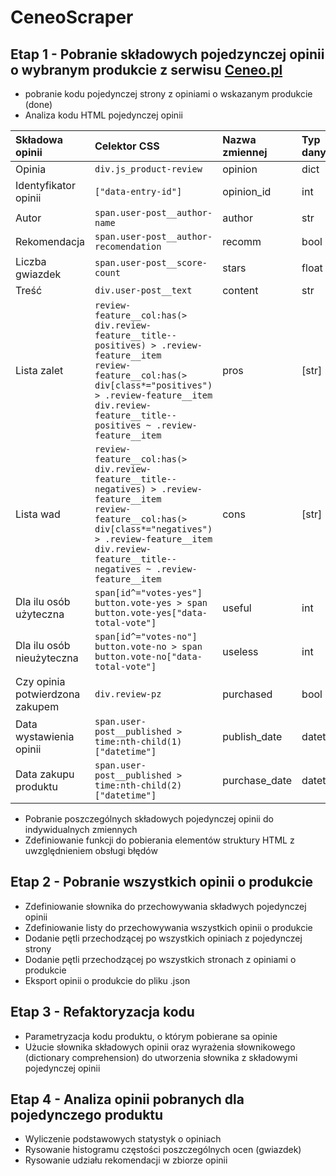 # CeneoScraper
## Etap 1 - Pobranie składowych pojedzynczej opinii o wybranym produkcie z serwisu [Ceneo.pl](https://www.ceneo.pl/)
* pobranie kodu pojedynczej strony z opiniami o wskazanym produkcie (done)
*  Analiza kodu HTML pojedynczej opinii

|Składowa opinii|Celektor CSS|Nazwa zmiennej|Typ danych|
|:--------------|:-----------|:-------------|:---------|
|Opinia|`div.js_product-review`|opinion|dict|
|Identyfikator opinii|`["data-entry-id"]`|opinion_id|int|
|Autor|`span.user-post__author-name`|author|str|
|Rekomendacja|`span.user-post__author-recomendation`|recomm|bool|
|Liczba gwiazdek|`span.user-post__score-count`|stars|float|
|Treść|`div.user-post__text`|content|str|
|Lista zalet|`review-feature__col:has(> div.review-feature__title--positives) > .review-feature__item` <br> `review-feature__col:has(> div[class*="positives") > .review-feature__item` <br> `div.review-feature__title--positives ~ .review-feature__item`|pros|\[str\]|
|Lista wad|`review-feature__col:has(> div.review-feature__title--negatives) > .review-feature__item` <br> `review-feature__col:has(> div[class*="negatives") > .review-feature__item` <br> `div.review-feature__title--negatives ~ .review-feature__item`|cons|\[str\]|
|Dla ilu osób użyteczna|`span[id^="votes-yes"]` <br> `button.vote-yes > span` <br> `button.vote-yes["data-total-vote"]`|useful|int|
|Dla ilu osób nieużyteczna|`span[id^="votes-no"]` <br> `button.vote-no > span` <br> `button.vote-no["data-total-vote"]`|useless|int|
|Czy opinia potwierdzona zakupem|`div.review-pz`|purchased|bool|
|Data wystawienia opinii|`span.user-post__published > time:nth-child(1)["datetime"]`|publish_date|datetime|
|Data zakupu produktu|`span.user-post__published > time:nth-child(2)["datetime"]`|purchase_date|datetime|

* Pobranie poszczególnych składowych pojedynczej opinii do indywidualnych zmiennych
* Zdefiniowanie funkcji do pobierania elementów struktury HTML z uwzględnieniem obsługi błędów

## Etap 2 - Pobranie wszystkich opinii o produkcie
* Zdefiniowanie słownika do przechowywania składwych pojedynczej opinii
* Zdefiniowanie listy do przechowywania wszystkich opinii o produkcie
* Dodanie pętli przechodzącej po wszystkich opiniach z pojedynczej strony
* Dodanie pętli przechodzącej po wszystkich stronach z opiniami o produkcie
* Eksport opinii o produkcie do pliku .json

## Etap 3 - Refaktoryzacja kodu
* Parametryzacja kodu produktu, o którym pobierane sa opinie
* Użucie słownika składowych opinii oraz wyrażenia słownikowego (dictionary comprehension) do utworzenia słownika z składowymi pojedynczej opinii

## Etap 4 - Analiza opinii pobranych dla pojedynczego produktu
* Wyliczenie podstawowych statystyk o opiniach
* Rysowanie histogramu częstości poszczególnych ocen (gwiazdek)
* Rysowanie udziału rekomendacji w zbiorze opinii
